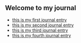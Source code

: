 ## Welcome to my journal

- [this is my first journal entry](entries/journal_1.md)
- [this is my second journal entry](entries/journal_2.md)
- [this is my third journal entry](entries/journal_3.md)
- [this is my fourth journal entry](entries/journal_4.md)
